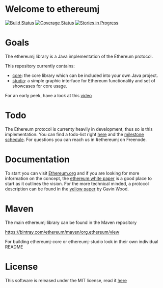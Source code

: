 
# Welcome to ethereumj 
[![Build Status](https://travis-ci.org/ethereum/ethereumj.svg?branch=master)](https://travis-ci.org/ethereum/ethereumj) [![Coverage Status](https://coveralls.io/repos/ethereum/ethereumj/badge.png?branch=master)](https://coveralls.io/r/ethereum/ethereumj?branch=master)
[![Stories in Progress](https://badge.waffle.io/ethereum/ethereumj.png?title=In%20Progress&label=in_progress)](https://waffle.io/ethereum/ethereumj)

# Goals

The ethereumj library is a Java implementation of the Ethereum protocol.

This repository currently contains: 
 * [core](ethereumj-core): the core library which can be included into your own Java project.
 * [studio](ethereumj-studio): a simple graphic interface for Ethereum functionality and set of showcases for core usage. 

For an early peek, have a look at this [video](https://youtu.be/D5ok7jh7AOg)

# Todo

The Ethereum protocol is currenty heavily in development, thus so is this implementation.
You can find a todo-list right [here](TODO.md) and the [milestone schedule](https://github.com/ethereum/ethereumj/milestones). 
For questions you can reach us in #ethereumj on Freenode.
 
# Documentation

To start you can visit [Ethereum.org](https://www.ethereum.org) and if you are looking for more information on the concept, the [ethereum white paper](https://github.com/ethereum/wiki/wiki/%5BEnglish%5D-White-Paper) is a good place to start as it outlines the vision. For the more technical minded, a protocol description can be found in the [yellow paper](http://gavwood.com/Paper.pdf) by Gavin Wood.

# Maven

The main ethereumj library can be found in the Maven repository

https://bintray.com/ethereum/maven/org.ethereum/view

For building ethereumj-core or ethereumj-studio look in their own individual README

# License 

This software is released under the MIT license, read it [here](LICENSE)

